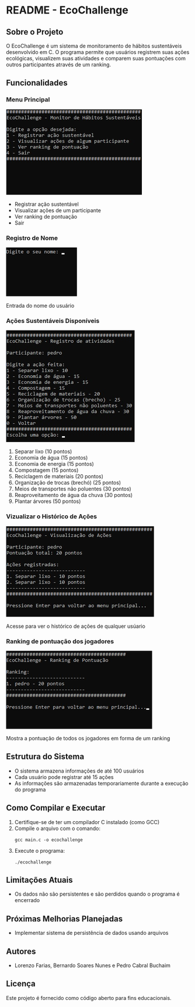 # README - EcoChallenge

## Sobre o Projeto
O EcoChallenge é um sistema de monitoramento de hábitos sustentáveis desenvolvido em C. O programa permite que usuários registrem suas ações ecológicas, visualizem suas atividades e comparem suas pontuações com outros participantes através de um ranking.

## Funcionalidades
### Menu Principal
![Menu](assets-EcoChallenge/menu-EcoChallenge.jpeg)

- Registrar ação sustentável
- Visualizar ações de um participante
- Ver ranking de pontuação
- Sair
  
### Registro de Nome
![Coloque o seu nome:](assets-EcoChallenge/entradaDoNome-EcoChallenge.jpeg)

Entrada do nome do usuário

### Ações Sustentáveis Disponíveis
![Registro de atividades](assets-EcoChallenge/atividades-EcoChallenge.jpeg)

1. Separar lixo (10 pontos)
2. Economia de água (15 pontos)
3. Economia de energia (15 pontos)
4. Compostagem (15 pontos)
5. Reciclagem de materiais (20 pontos)
6. Organização de trocas (brechó) (25 pontos)
7. Meios de transportes não poluentes (30 pontos)
8. Reaproveitamento de água da chuva (30 pontos)
9. Plantar árvores (50 pontos)


### Vizualizar o Histórico de Ações
![Registro de atividades](assets-EcoChallenge/vizualizadorDeAcoes-EcoChallenge.jpeg)

Acesse para ver o histórico de ações de qualquer usúario


### Ranking de pontuação dos jogadores
![Ranking](assets-EcoChallenge/ranking-EcoChallenge.jpeg)

Mostra a pontuação de todos os jogadores em forma de um ranking

## Estrutura do Sistema
- O sistema armazena informações de até 100 usuários
- Cada usuário pode registrar até 15 ações
- As informações são armazenadas temporariamente durante a execução do programa

## Como Compilar e Executar
1. Certifique-se de ter um compilador C instalado (como GCC)
2. Compile o arquivo com o comando:
   ```
   gcc main.c -o ecochallenge
   ```
3. Execute o programa:
   ```
   ./ecochallenge
   ```

## Limitações Atuais
- Os dados não são persistentes e são perdidos quando o programa é encerrado

## Próximas Melhorias Planejadas
- Implementar sistema de persistência de dados usando arquivos

## Autores
- Lorenzo Farias, Bernardo Soares Nunes e Pedro Cabral Buchaim

## Licença
Este projeto é fornecido como código aberto para fins educacionais.
